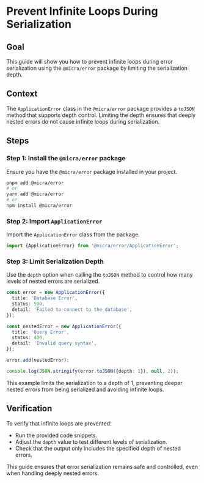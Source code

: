 # Prevent Infinite Loops During Serialization

## Goal

This guide will show you how to prevent infinite loops during error serialization using the `@micra/error` package by limiting the serialization depth.

## Context

The `ApplicationError` class in the `@micra/error` package provides a `toJSON` method that supports depth control. Limiting the depth ensures that deeply nested errors do not cause infinite loops during serialization.

## Steps

### Step 1: Install the `@micra/error` package

Ensure you have the `@micra/error` package installed in your project.

```bash
pnpm add @micra/error
# or
yarn add @micra/error
# or
npm install @micra/error
```

### Step 2: Import `ApplicationError`

Import the `ApplicationError` class from the package.

```ts
import {ApplicationError} from '@micra/error/ApplicationError';
```

### Step 3: Limit Serialization Depth

Use the `depth` option when calling the `toJSON` method to control how many levels of nested errors are serialized.

```ts
const error = new ApplicationError({
  title: 'Database Error',
  status: 500,
  detail: 'Failed to connect to the database',
});

const nestedError = new ApplicationError({
  title: 'Query Error',
  status: 400,
  detail: 'Invalid query syntax',
});

error.add(nestedError);

console.log(JSON.stringify(error.toJSON({depth: 1}), null, 2));
```

This example limits the serialization to a depth of 1, preventing deeper nested errors from being serialized and avoiding infinite loops.

## Verification

To verify that infinite loops are prevented:

- Run the provided code snippets.
- Adjust the `depth` value to test different levels of serialization.
- Check that the output only includes the specified depth of nested errors.

This guide ensures that error serialization remains safe and controlled, even when handling deeply nested errors.
